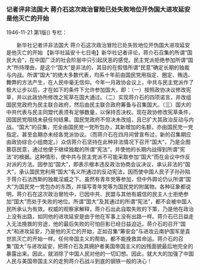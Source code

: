 ### 记者评非法国大  蒋介石这次政治冒险已处失败地位开伪国大进攻延安是他灭亡的开始

1946-11-21
第1版()
专栏：

　　新华社记者评非法国大
    蒋介石这次政治冒险已处失败地位开伪国大进攻延安是他灭亡的开始
    【新华社延安十七日电】新华社记者评论，蒋介石召集的所谓“国民大会”，在中国广泛的社会阶层中只引起厌恶的感觉。民主党派拒绝参加所谓“国大”所持理由，是这个“国大”是非法的，其目的在假借所谓“民意”确定长期的独裁与内战。所谓“国大”的绝大多数代表，均系十年前由国民党用指定、圈定、贿选、舞弊的方法产生，在人民中毫无信仰。今年一月政协会议上，中共与民主党派作了极大让步以后，才在如下的条件下允许参加国大，即：（一）按照政协决议修改宪草，并以此政协所修改之宪草在国大通过。（二）实现蒋介石的四项诺言，并改组国民党政府为民主联合政府，然后由民主联合政府筹备与召集国大。（三）国大的中共代表与民主同盟代表须有足够数量，以保持否决权。现在政协修改宪草条件，因国民党阻挠未获任何结果。国民党政府不但决未改组，且已扩大其政治反动与内战。“国大”的召集，完全由国民党一党所包办，其新增加的名额，亦由国民党一党指定。甚至会期亦未经各党派协议。（而蒋介石在四月间曾宣布过，新的召集期应由政协综合小组商定。）众信蒋介石坚持在此种非法情况下召开“国大”，乃是企图篡窃民意，通过他便于继续独裁的所谓“宪法”，并使他的长期内战得到所谓“宪法”的根据。这种情形，使中共与民主党派不可能采取参加“国大”而在会议中作反对派的方法。因参加“国大”，即表示根本违反政治协商会议决议，承认非法的“国大”，承认国民党利用“国大”名义所通过的反动宪法，因而使中国人民子子孙孙陷于蒋介石法西斯的独裁淫威之下。虽然有青年党等参加，但中外舆论仍认所谓“国大”为国民党一党包办的东西，并描写青年党等为国民党的附属物。各种征象都说明，蒋介石在这次政治冒险中，已因中共、民盟与其他有威信的民主人士拒绝参加“国大”而处于失败的地位。所谓“国大”及其通过的所谓“宪法”，都不会被中国人民所承认为有效。权威的观察家解释，蒋介石出此自取失败的下策，乃是他在政治上没有出路，如同他的进攻延安是由于他在军事上没有出路一样。蒋介石已日益走入无法挽救的穷途，他的最后失败的可怕巨影已经日益迫近。蒋介石的召开“国大”和进攻延安，乃是他的灭亡的开始，正如召集“筹安会”与进攻云南护国军是袁世凯灭亡的开始一样。任何帝国主义的帮助，都不能挽救其命运。蒋介石的召集“国大”与进攻延安，把蒋介石及其拥护者美国帝国主义的凶残面貌最后地完全的暴露出来。因此，就消除了中国人民对他的一切幻想。因此，就大大的加强了中国人民与美国帝国主义的走狗蒋介石战斗到底的钢铁一般的决心！
